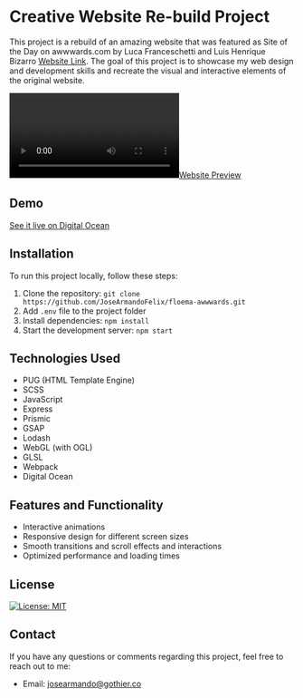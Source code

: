 # Creative Website Re-build Project

This project is a rebuild of an amazing website that was featured as Site of the Day on awwwards.com by Luca Franceschetti and Luis Henrique Bizarro [Website Link](https://floema.jewelry/). The goal of this project is to showcase my web design and development skills and recreate the visual and interactive elements of the original website.

[![Website Preview](floema-preview.mp4)](https://your-website-url.com)

## Demo

[See it live on Digital Ocean](http://138.197.212.64/)

## Installation

To run this project locally, follow these steps:

1. Clone the repository: `git clone https://github.com/JoseArmandoFelix/floema-awwwards.git`
2. Add `.env` file to the project folder
2. Install dependencies: `npm install`
3. Start the development server: `npm start`

## Technologies Used

- PUG (HTML Template Engine)
- SCSS
- JavaScript
- Express
- Prismic
- GSAP
- Lodash
- WebGL (with OGL)
- GLSL
- Webpack
- Digital Ocean

## Features and Functionality

- Interactive animations
- Responsive design for different screen sizes
- Smooth transitions and scroll effects and interactions
- Optimized performance and loading times

## License

[![License: MIT](https://img.shields.io/badge/License-MIT-yellow.svg)](https://opensource.org/licenses/MIT)

## Contact

If you have any questions or comments regarding this project, feel free to reach out to me:

- Email: josearmando@gothier.co
